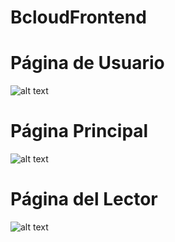 # BcloudFrontend
# Página de Usuario
![alt text](https://github.com/fullstacktf/BcloudFrontend/blob/master/src/img/index.png)
# Página Principal
![alt text](https://github.com/fullstacktf/BcloudFrontend/blob/master/src/img/perfil.png)
# Página del Lector
![alt text](https://github.com/fullstacktf/BcloudFrontend/blob/master/src/img/lector.png)
